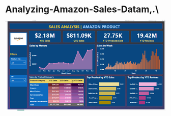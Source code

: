 # Analyzing-Amazon-Sales-Datam,.\
![Image Alt](https://github.com/ANNU-2484/Analyzing-Amazon-Sales-Data/blob/main/Screenshot%202025-06-19%20154415.png?raw=true)

